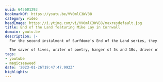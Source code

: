 ```yaml
---
uuid: 645601293
bookmarkOf: https://youtu.be/VV0mlC3WVB8
category: video
headImage: https://i.ytimg.com/vi/VV0mlC3WVB8/maxresdefault.jpg
title: End of the Land featuring Mike Lay in Cornwall
domain: youtu.be
description: |-
  For the second instalment of Surfdome’s End of the Land series, they spent a few Lay days with Cornish Renaissance man and Reef ambassador Mike Lay, at his home near England’s westernmost tip.

  The saver of lives, writer of poetry, hanger of 5s and 10s, driver of tractors and planter of trees showed us round his family’s new farm, in between some typically nimble longboarding along the Penwith peninsula. This is the Lay of the Land. Film by @sam_breeeze @sethshughes @afishout0fwater
tags:
- youtube
- magicseaweed
date: '2023-01-26T19:47:47.992Z'
highlights: 
---
```



